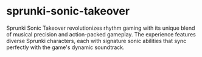 # sprunki-sonic-takeover
Sprunki Sonic Takeover revolutionizes rhythm gaming with its unique blend of musical precision and action-packed gameplay. The experience features diverse Sprunki characters, each with signature sonic abilities that sync perfectly with the game's dynamic soundtrack.
